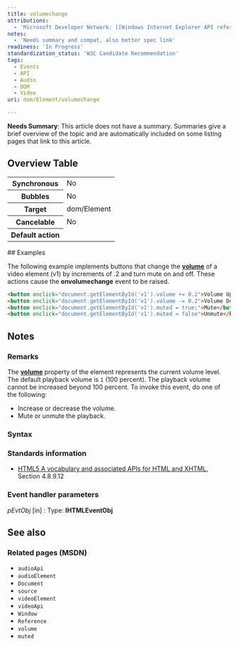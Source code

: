 ```yaml
---
title: volumechange
attributions:
  - 'Microsoft Developer Network: [[Windows Internet Explorer API reference](http://msdn.microsoft.com/en-us/library/ie/hh828809%28v=vs.85%29.aspx) Article]'
notes:
  - 'Needs summary and compat, also better spec link'
readiness: 'In Progress'
standardization_status: 'W3C Candidate Recommendation'
tags:
  - Events
  - API
  - Audio
  - DOM
  - Video
uri: dom/Element/volumechange

---
```

**Needs Summary**: This article does not have a summary. Summaries give a brief overview of the topic and are automatically included on some listing pages that link to this article.

## Overview Table

<table class="wikitable">
<tr>
<th>
Synchronous

</th>
<td>
No

</td>
</tr>
<tr>
<th>
Bubbles

</th>
<td>
No

</td>
</tr>
<tr>
<th>
Target

</th>
<td>
dom/Element

</td>
</tr>
<tr>
<th>
Cancelable

</th>
<td>
No

</td>
</tr>
<tr>
<th>
Default action

</th>
<td>
</td>
</tr>
</table>
## Examples

The following example implements buttons that change the [**volume**](/dom/HTMLMediaElement/volume) of a video element (v1) by increments of .2 and turn mute on and off. These actions cause the **onvolumechange** event to be raised.

``` html
<button onclick="document.getElementById('v1').volume += 0.2">Volume Up</button>
<button onclick="document.getElementById('v1').volume -= 0.2">Volume Down</button>
<button onclick="document.getElementById('v1').muted = true;">Mute</button>
<button onclick="document.getElementById('v1').muted = false">Unmute</button>
```

## Notes

### Remarks

The [**volume**](/dom/HTMLMediaElement/volume) property of the element represents the current volume level. The default playback volume is `1` (100 percent). The playback volume cannot be increased beyond 100 percent. To invoke this event, do one of the following:

-   Increase or decrease the volume.
-   Mute or unmute the playback.

### Syntax

### Standards information

-   [HTML5 A vocabulary and associated APIs for HTML and XHTML](http://go.microsoft.com/fwlink/p/?linkid=221374), Section 4.8.9.12

### Event handler parameters

*pEvtObj* [in]
:   Type: ****IHTMLEventObj****

## See also

### Related pages (MSDN)

-   `audioApi`
-   `audioElement`
-   `Document`
-   `source`
-   `videoElement`
-   `videoApi`
-   `Window`
-   `Reference`
-   `volume`
-   `muted`
